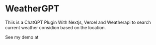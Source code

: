 # WeatherGPT

Thiis is a ChatGPT Plugin With Nextjs, Vercel and Weatherapi to search current weather considion based on the location.

See my demo at 
